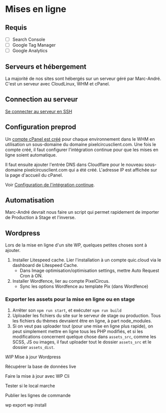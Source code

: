 # Mises en ligne

## Requis

- [ ] Search Console
- [ ] Google Tag Manager
- [ ] Google Analytics
## Serveurs et hébergement

La majorité de nos sites sont hébergés sur un serveur géré par Marc-André. C'est un serveur avec CloudLinux, WHM et cPanel.

## Connection au serveur 

[Se connecter au serveur en SSH](connection-ssh-serveur.html)

## Configuration preprod

Un [compte cPanel est créé](creation-compte-cpanel.html) pour chaque environnement dans le WHM en utilisation un sous-domaine du domaine pixelcircusclient.com. Une fois le compte créé, il faut configurer l'intégration continue pour que les mises en ligne soient automatique.

Il faut ensuite ajouter l'entrée DNS dans Cloudflare pour le nouveau sous-domaine pixelcircusclient.com qui a été créé. L'adresse IP est affichée sur la page d'accueil du cPanel.

Voir [Configuration de l'intégration continue](configuration-integration-continue.html).

## Automatisation

Marc-André devrait nous faire un script qui permet rapidement de importer de Production à Stage et l'inverse.

## Wordpress

Lors de la mise en ligne d'un site WP, quelques petites choses sont à ajouter.

1. Installer Litespeed cache. Lier l'installation à un compte quic.cloud via le dashboard de Litespeed Cache.
    - Dans Image optimisation/optimisation settings, mettre Auto Request Cron à ON.
2. Installer Wordfence, lier au compte PixelCircus.
    - Sync les options Wordfence au template Pix (dans Wordfence)

### Exporter les assets pour la mise en ligne ou en stage ###

1. Arrêter son `npm run start`, et exécuter `npm run build`
2. Uploader les fichiers du site sur le serveur de stage ou production. Tous les fichiers du thèmes devraient être en ligne, à part node_modules.
3. Si on veut pas uploader tout (pour une mise en ligne plus rapide), on peut simplement mettre en ligne tous les PHP modifiés, et si les modifications concernent quelque chose dans `assets_src`, comme les SCSS, JS ou images, il faut uploader tout le dossier `assets_src` et le dossier `assets_dist`.

_WIP_
Mise à jour Wordpress

Récupérer la base de données live

Faire la mise à jour avec WP Cli

Tester si le local marche

Publier les lignes de commande

wp export
wp install

